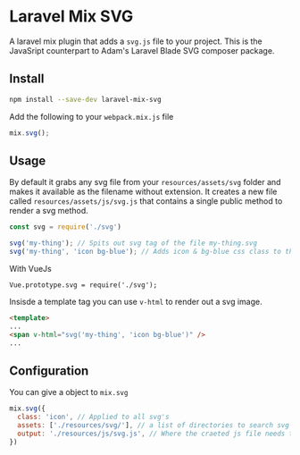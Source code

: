 # Laravel Mix SVG

A laravel mix plugin that adds a `svg.js` file to your project. This is the JavaSript counterpart to Adam's Laravel Blade SVG composer package.

## Install

```bash
npm install --save-dev laravel-mix-svg
```

Add the following to your `webpack.mix.js` file
```javascript
mix.svg();
```

## Usage

By default it grabs any svg file from your `resources/assets/svg` folder and makes it available as the filename without extension.
It creates a new file called `resources/assets/js/svg.js` that contains a single public method to render a svg method.

```javascript
const svg = require('./svg')

svg('my-thing'); // Spits out svg tag of the file my-thing.svg
svg('my-thing', 'icon bg-blue'); // Adds icon & bg-blue css class to the svg.
```

With VueJs

```
Vue.prototype.svg = require('./svg');
```

Insisde a template tag you can use `v-html` to render out a svg image.
```html
<template>
...
<span v-html="svg('my-thing', 'icon bg-blue')" />
...
```

## Configuration

You can give a object to `mix.svg` 

```javascript
mix.svg({
  class: 'icon', // Applied to all svg's
  assets: ['./resources/svg/'], // a list of directories to search svg images
  output: './resources/js/svg.js', // Where the craeted js file needs to go.
})
```
